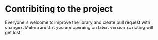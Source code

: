 # Contribiting to the project

Everyone is welcome to improve the library and create pull request with changes. Make sure that you are operaing on latest version so noting will get lost.
